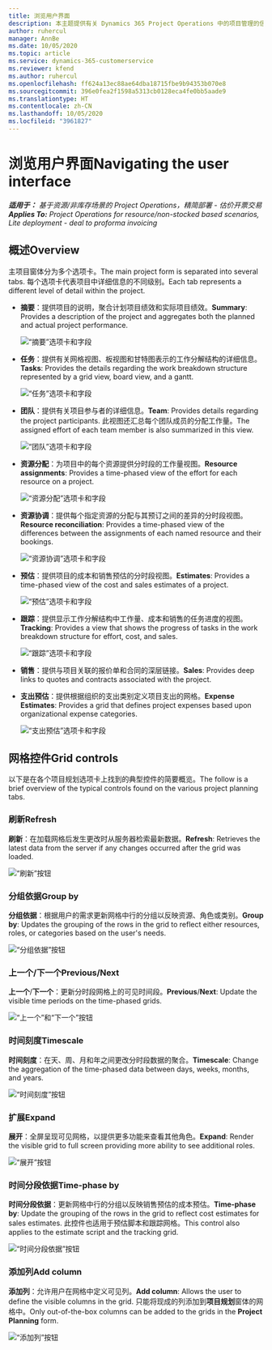 ```yaml
---
title: 浏览用户界面
description: 本主题提供有关 Dynamics 365 Project Operations 中的项目管理的信息。
author: ruhercul
manager: AnnBe
ms.date: 10/05/2020
ms.topic: article
ms.service: dynamics-365-customerservice
ms.reviewer: kfend
ms.author: ruhercul
ms.openlocfilehash: ff624a13ec88ae64dba18715fbe9b94353b070e8
ms.sourcegitcommit: 396e0fea2f1598a5313cb0128eca4fe0bb5aade9
ms.translationtype: HT
ms.contentlocale: zh-CN
ms.lasthandoff: 10/05/2020
ms.locfileid: "3961827"
---
```

# <a name="navigating-the-user-interface"></a><span data-ttu-id="e77a0-103">浏览用户界面</span><span class="sxs-lookup"><span data-stu-id="e77a0-103">Navigating the user interface</span></span>

<span data-ttu-id="e77a0-104">_**适用于：** 基于资源/非库存场景的 Project Operations，精简部署 - 估价开票交易_</span><span class="sxs-lookup"><span data-stu-id="e77a0-104">_**Applies To:** Project Operations for resource/non-stocked based scenarios, Lite deployment - deal to proforma invoicing_</span></span>

## <a name="overview"></a><span data-ttu-id="e77a0-105">概述</span><span class="sxs-lookup"><span data-stu-id="e77a0-105">Overview</span></span>

<span data-ttu-id="e77a0-106">主项目窗体分为多个选项卡。</span><span class="sxs-lookup"><span data-stu-id="e77a0-106">The main project form is separated into several tabs.</span></span> <span data-ttu-id="e77a0-107">每个选项卡代表项目中详细信息的不同级别。</span><span class="sxs-lookup"><span data-stu-id="e77a0-107">Each tab represents a different level of detail within the project.</span></span>

- <span data-ttu-id="e77a0-108">**摘要**：提供项目的说明，聚合计划项目绩效和实际项目绩效。</span><span class="sxs-lookup"><span data-stu-id="e77a0-108">**Summary**: Provides a description of the project and aggregates both the planned and actual project performance.</span></span>

    ![“摘要”选项卡和字段](media/navigation7.png)

- <span data-ttu-id="e77a0-110">**任务**：提供有关网格视图、板视图和甘特图表示的工作分解结构的详细信息。</span><span class="sxs-lookup"><span data-stu-id="e77a0-110">**Tasks**: Provides the details regarding the work breakdown structure represented by a grid view, board view, and a gantt.</span></span>

    ![“任务”选项卡和字段](media/navigation8.png)

- <span data-ttu-id="e77a0-112">**团队**：提供有关项目参与者的详细信息。</span><span class="sxs-lookup"><span data-stu-id="e77a0-112">**Team**: Provides details regarding the project participants.</span></span> <span data-ttu-id="e77a0-113">此视图还汇总每个团队成员的分配工作量。</span><span class="sxs-lookup"><span data-stu-id="e77a0-113">The assigned effort of each team member is also summarized in this view.</span></span>

    ![“团队”选项卡和字段](media/navigation9.png)

- <span data-ttu-id="e77a0-115">**资源分配**：为项目中的每个资源提供分时段的工作量视图。</span><span class="sxs-lookup"><span data-stu-id="e77a0-115">**Resource assignments**: Provides a time-phased view of the effort for each resource on a project.</span></span>

    ![“资源分配”选项卡和字段](media/navigation10.png)

- <span data-ttu-id="e77a0-117">**资源协调**：提供每个指定资源的分配与其预订之间的差异的分时段视图。</span><span class="sxs-lookup"><span data-stu-id="e77a0-117">**Resource reconciliation**: Provides a time-phased view of the differences between the assignments of each named resource and their bookings.</span></span>

    ![“资源协调”选项卡和字段](media/navigation11.png)

- <span data-ttu-id="e77a0-119">**预估**：提供项目的成本和销售预估的分时段视图。</span><span class="sxs-lookup"><span data-stu-id="e77a0-119">**Estimates**: Provides a time-phased view of the cost and sales estimates of a project.</span></span>

    ![“预估”选项卡和字段](media/navigation12.png)

- <span data-ttu-id="e77a0-121">**跟踪**：提供显示工作分解结构中工作量、成本和销售的任务进度的视图。</span><span class="sxs-lookup"><span data-stu-id="e77a0-121">**Tracking**: Provides a view that shows the progress of tasks in the work breakdown structure for effort, cost, and sales.</span></span>

    ![“跟踪”选项卡和字段](media/navigation13.png)

- <span data-ttu-id="e77a0-123">**销售**：提供与项目关联的报价单和合同的深层链接。</span><span class="sxs-lookup"><span data-stu-id="e77a0-123">**Sales**: Provides deep links to quotes and contracts associated with the project.</span></span>

- <span data-ttu-id="e77a0-124">**支出预估**：提供根据组织的支出类别定义项目支出的网格。</span><span class="sxs-lookup"><span data-stu-id="e77a0-124">**Expense Estimates**: Provides a grid that defines project expenses based upon organizational expense categories.</span></span>

    ![“支出预估”选项卡和字段](media/navigation14.png)

## <a name="grid-controls"></a><span data-ttu-id="e77a0-126">网格控件</span><span class="sxs-lookup"><span data-stu-id="e77a0-126">Grid controls</span></span>

<span data-ttu-id="e77a0-127">以下是在各个项目规划选项卡上找到的典型控件的简要概览。</span><span class="sxs-lookup"><span data-stu-id="e77a0-127">The follow is a brief overview of the typical controls found on the various project planning tabs.</span></span>

### <a name="refresh"></a><span data-ttu-id="e77a0-128">刷新​​</span><span class="sxs-lookup"><span data-stu-id="e77a0-128">Refresh</span></span>

<span data-ttu-id="e77a0-129">**刷新**：在加载网格后发生更改时从服务器检索最新数据。</span><span class="sxs-lookup"><span data-stu-id="e77a0-129">**Refresh**: Retrieves the latest data from the server if any changes occurred after the grid was loaded.</span></span>

![“刷新”按钮](media/navigation7.png)

### <a name="group-by"></a><span data-ttu-id="e77a0-131">分组依据</span><span class="sxs-lookup"><span data-stu-id="e77a0-131">Group by</span></span>

<span data-ttu-id="e77a0-132">**分组依据**：根据用户的需求更新网格中行的分组以反映资源、角色或类别。</span><span class="sxs-lookup"><span data-stu-id="e77a0-132">**Group by**: Updates the grouping of the rows in the grid to reflect either resources, roles, or categories based on the user's needs.</span></span>

![“分组依据”按钮](media/navigation6.png)

### <a name="previousnext"></a><span data-ttu-id="e77a0-134">上一个/下一个</span><span class="sxs-lookup"><span data-stu-id="e77a0-134">Previous/Next</span></span>

<span data-ttu-id="e77a0-135">**上一个**/**下一个**：更新分时段网格上的可见时间段。</span><span class="sxs-lookup"><span data-stu-id="e77a0-135">**Previous**/**Next**: Update the visible time periods on the time-phased grids.</span></span>

![“上一个”和“下一个”按钮](media/navigation2.png)

### <a name="timescale"></a><span data-ttu-id="e77a0-137">时间刻度</span><span class="sxs-lookup"><span data-stu-id="e77a0-137">Timescale</span></span>

<span data-ttu-id="e77a0-138">**时间刻度**：在天、周、月和年之间更改分时段数据的聚合。</span><span class="sxs-lookup"><span data-stu-id="e77a0-138">**Timescale**: Change the aggregation of the time-phased data between days, weeks, months, and years.</span></span>

![“时间刻度”按钮](media/navigation3.png)

### <a name="expand"></a><span data-ttu-id="e77a0-140">扩展</span><span class="sxs-lookup"><span data-stu-id="e77a0-140">Expand</span></span>

<span data-ttu-id="e77a0-141">**展开**：全屏呈现可见网格，以提供更多功能来查看其他角色。</span><span class="sxs-lookup"><span data-stu-id="e77a0-141">**Expand**: Render the visible grid to full screen providing more ability to see additional roles.</span></span>

![“展开”按钮](media/navigation4.png)

### <a name="time-phase-by"></a><span data-ttu-id="e77a0-143">时间分段依据</span><span class="sxs-lookup"><span data-stu-id="e77a0-143">Time-phase by</span></span>

<span data-ttu-id="e77a0-144">**时间分段依据**：更新网格中行的分组以反映销售预估的成本预估。</span><span class="sxs-lookup"><span data-stu-id="e77a0-144">**Time-phase by**: Update the grouping of the rows in the grid to reflect cost estimates for sales estimates.</span></span> <span data-ttu-id="e77a0-145">此控件也适用于预估脚本和跟踪网格。</span><span class="sxs-lookup"><span data-stu-id="e77a0-145">This control also applies to the estimate script and the tracking grid.</span></span>

![“时间分段依据”按钮](media/navigation0.png)

### <a name="add-column"></a><span data-ttu-id="e77a0-147">添加列</span><span class="sxs-lookup"><span data-stu-id="e77a0-147">Add column</span></span>

<span data-ttu-id="e77a0-148">**添加列**：允许用户在网格中定义可见列。</span><span class="sxs-lookup"><span data-stu-id="e77a0-148">**Add column**: Allows the user to define the visible columns in the grid.</span></span> <span data-ttu-id="e77a0-149">只能将现成的列添加到**项目规划**窗体的网格中。</span><span class="sxs-lookup"><span data-stu-id="e77a0-149">Only out-of-the-box columns can be added to the grids in the **Project Planning** form.</span></span>

![“添加列”按钮](media/navigation5.png)
